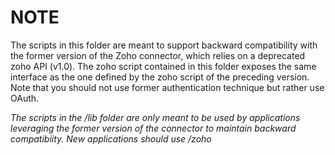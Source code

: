 # NOTE
The scripts in this folder are meant to support backward compatibility with the former version of the Zoho connector, which relies on a deprecated zoho API (v1.0). The zoho script contained in this folder exposes the same interface as the one defined by the zoho script of the preceding version. 
Note that you should not use former authentication technique but rather use OAuth.

*The scripts in the /lib folder are only meant to be used by applications leveraging the former version of the connector to maintain backward compatibiity. 
New applications should use /zoho*
#